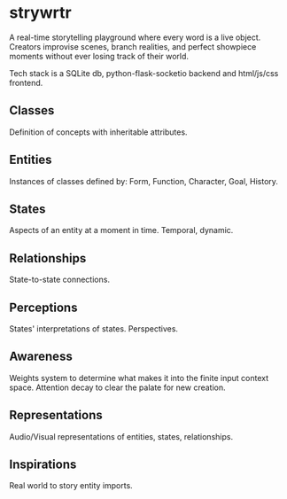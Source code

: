 # strywrtr

A real-time storytelling playground where every word is a live object. Creators improvise scenes, branch realities, and perfect showpiece moments without ever losing track of their world.

Tech stack is a SQLite db, python-flask-socketio backend and html/js/css frontend. 


## Classes
Definition of concepts with inheritable attributes.

## Entities
Instances of classes defined by:
Form, Function, Character, Goal, History.

## States
Aspects of an entity at a moment in time. Temporal, dynamic.

## Relationships
State-to-state connections.

## Perceptions
States' interpretations of states. Perspectives.

## Awareness
Weights system to determine what makes it into the finite input context space. Attention decay to clear the palate for new creation.

## Representations
Audio/Visual representations of entities, states, relationships.

## Inspirations
Real world to story entity imports.